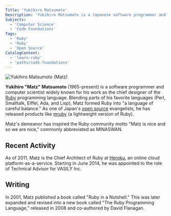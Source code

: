 ```yaml
---
Title: 'Yukihiro Matsumoto'
Description: 'Yukihiro Matsumoto is a Japanese software programmer and computer scientist widely known as the chief designer of the Ruby programming language.'
Subjects:
  - 'Computer Science'
  - 'Code Foundations'
Tags:
  - 'Ruby'
  - 'Ruby'
  - 'Open Source'
CatalogContent:
  - 'learn-ruby'
  - 'paths/code-foundations'
---
```


![Yukihiro Matsumoto (Matz)](https://raw.githubusercontent.com/Codecademy/docs/main/media/Yukihiro_Matsumoto.png)

**Yukihiro "Matz" Matsumoto** (1965-present) is a software programmer and computer scientist widely known for his work as the chief designer of the [Ruby](https://www.codecademy.com/resources/docs/ruby) programming language. Blending parts of his favorite languages (Perl, Smalltalk, Eiffel, Ada, and Lisp), Matz formed Ruby into "a language of careful balance." As one of Japan's [open source](https://www.codecademy.com/resources/docs/open-source) evangelists, he has released products like [mruby](https://github.com/mruby/mruby) (a lightweight version of Ruby).

Matz's demeanor has inspired the Ruby community motto "Matz is nice and so we are nice," commonly abbreviated as MINASWAN.

## Recent Activity

As of 2011, Matz is the Chief Architect of Ruby at [Heroku](https://www.heroku.com/), an online cloud platform-as-a-service. Starting in June 2014, he was appointed to the role of Technical Advisor for VASILY Inc.

## Writing

In 2001, Matz published a book called "Ruby in a Nutshell." This was later expanded and revised into a new book called "The Ruby Programming Language," released in 2008 and co-authored by David Flanagan.
